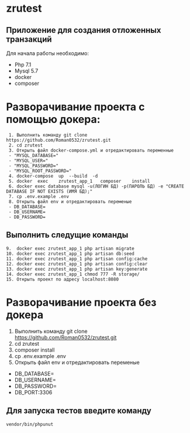 # zrutest
## Приложение для создания отложенных транзакций

Для  начала работы необходимо:
 - Php 7.1
 - Mysql 5.7
 - docker
 - composer

# Разворачивание проекта с помощью докера: 
```
 1. Выполнить команду git clone https://github.com/Roman0532/zrutest.git
 2. cd zrutest
 3. Открыть файл docker-compose.yml и отредактировать переменные
 - "MYSQL_DATABASE="
 - "MYSQL_USER="
 - "MYSQL_PASSWORD="
 - "MYSQL_ROOT_PASSWORD="
 4. docker-compose	up  --build  -d
 5. docker	exec	zrutest_app_1	composer	install
 6. docker exec database mysql -u(ЛОГИН БД) -p(ПАРОЛЬ БД) -e "CREATE DATABASE IF NOT EXISTS (ИМЯ БД);"
 7. cp .env.example .env 
 8. Открыть файл env и отредактировать переменые
 - DB_DATABASE=
 - DB_USERNAME=
 - DB_PASSWORD=
 ```
 ## Выполнить следущие команды
 ```
 9.  docker exec zrutest_app_1 php artisan migrate
 10. docker exec zrutest_app_1 php artisan db:seed
 11. docker exec zrutest_app_1 php artisan config:cache
 12. docker exec zrutest_app_1 php artisan config:clear
 13. docker exec zrutest_app_1 php artisan key:generate
 14. docker exec zrutest_app_1 chmod 777 -R storage/
 15. Открыть проект по адресу localhost:8080
 ```
 # Разворачивание проекта без докера 
 1. Выполнить команду git clone https://github.com/Roman0532/zrutest.git
 2. cd zrutest
 3.	composer	install
 4. cp .env.example .env 
 5. Открыть файл env и отредактировать переменые
 - DB_DATABASE=
 - DB_USERNAME=
 - DB_PASSWORD=
 - DB_PORT:3306
 
 ## Для запуска тестов введите команду 
 
 ``` vendor/bin/phpunut ```
